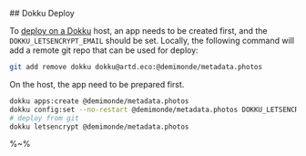 ## Dokku Deploy

To [deploy on a Dokku](##) host, an app needs to be created first, and the `DOKKU_LETSENCRYPT_EMAIL` should be set. Locally, the following command will add a remote git repo that can be used for deploy:

```sh
git add remove dokku dokku@artd.eco:@demimonde/metadata.photos
```

On the host, the app need to be prepared first.

```sh
dokku apps:create @demimonde/metadata.photos
dokku config:set --no-restart @demimonde/metadata.photos DOKKU_LETSENCRYPT_EMAIL=ssh@adc.sh
# deploy from git
dokku letsencrypt @demimonde/metadata.photos
```

%~%